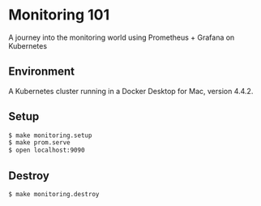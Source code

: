 # Monitoring 101
A journey into the monitoring world using Prometheus + Grafana on Kubernetes

## Environment
A Kubernetes cluster running in a Docker Desktop for Mac, version 4.4.2.

## Setup
```bash
$ make monitoring.setup
$ make prom.serve
$ open localhost:9090
```

## Destroy
```bash
$ make monitoring.destroy
```
